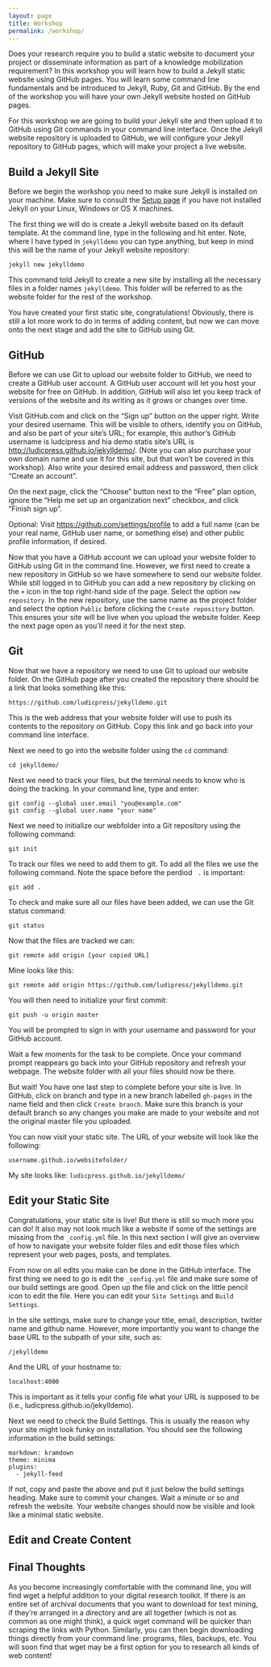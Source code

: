 ```yaml
---
layout: page
title: Workshop
permalink: /workshop/
---
```


Does your research require you to build a static website to document your project or disseminate information as part of a knowledge mobilization requirement? In this workshop you will learn how to build a Jekyll static website using GitHub pages. You will learn some command line fundamentals and be introduced to Jekyll, Ruby, Git and GitHub. By the end of the workshop you will have your own Jekyll website hosted on GitHub pages.

For this workshop we are going to build your Jekyll site and then upload it to GitHub using Git commands in your command line interface. Once the Jekyll website repository is uploaded to GitHub, we will configure your Jekyll repository to GitHub pages, which will make your project a live website.

## Build a Jekyll Site
Before we begin the workshop you need to make sure Jekyll is installed on your machine. Make sure to consult the [Setup page](https://ludicpress.github.io/staticsites/setup/) if you have not installed Jekyll on your Linux, Windows or OS X machines.

The first thing we will do is create a Jekyll website based on its default template. At the command line, type in the following and hit enter. Note, where I have typed in ```jekylldemo``` you can type anything, but keep in mind this will be the name of your Jekyll website repository:

```jekyll new jekylldemo```

This command told Jekyll to create a new site by installing all the necessary files in a folder names ```jekylldemo```. This folder will be referred to as the website folder for the rest of the workshop. 

You have created your first static site, congratulations! Obviously, there is still a lot more work to do in terms of adding content, but now we can move onto the next stage and add the site to GitHub using Git.

## GitHub
Before we can use Git to upload our website folder to GitHub, we need to create a GitHub user account. A GitHub user account will let you host your website for free on GitHub. In addition, GitHub will also let you keep track of versions of the website and its writing as it grows or changes over time.

Visit GitHub.com and click on the “Sign up” button on the upper right. Write your desired username. This will be visible to others, identify you on GitHub, and also be part of your site’s URL; for example, this author’s GitHub username is ludcipress and hia demo statis site’s URL is http://ludicpress.github.io/jekylldemo/. (Note you can also purchase your own domain name and use it for this site, but that won’t be covered in this workshop). Also write your desired email address and password, then click “Create an account”.

On the next page, click the “Choose” button next to the “Free” plan option, ignore the “Help me set up an organization next” checkbox, and click “Finish sign up”.

Optional: Visit https://github.com/settings/profile to add a full name (can be your real name, GitHub user name, or something else) and other public profile information, if desired.

Now that you have a GitHub account we can upload your website folder to GitHub using Git in the command line. However, we first need to create a new repository in GitHub so we have somewhere to send our website folder. While still logged in to GitHub you can add a new repository by clicking on the ```+``` icon in the top right-hand side of the page. Select the option ```new repository```. In the new repository, use the same name as the project folder and select the option ```Public``` before clicking the ```Create repository``` button. This ensures your site will be live when you upload the website folder. Keep the next page open as you'll need it for the next step.

## Git
Now that we have a repository we need to use Git to upload our website folder. On the GitHub page after you created the repository there should be a link that looks something like this:

```https://github.com/ludicpress/jekylldemo.git```

This is the web address that your website folder will use to push its contents to the repository on GitHub. Copy this link and go back into your command line interface.

Next we need to go into the website folder using the ```cd``` command:

```cd jekylldemo/```

Next we need to track your files, but the terminal needs to know who is doing the tracking. In your command line, type and enter:

```git config --global user.email "you@example.com"```  
```git config --global user.name "your name"```

Next we need to initialize our webfolder into a Git repository using the following command:

```git init```

To track our files we need to add them to git. To add all the files we use the following command. Note the space before the perdiod ``` .``` is important:

```git add .```

To check and make sure all our files have been added, we can use the Git status command:

```git status```

Now that the files are tracked we can:

```git remote add origin [your copied URL]```

Mine looks like this:

```git remote add origin https://github.com/ludipress/jekylldemo.git```

You will then need to initialize your first commit:

```git push -u origin master```

You will be prompted to sign in with your username and password for your GitHub account.

Wait a few moments for the task to be complete. Once your command prompt reappears go back into your GitHub repository and refresh your webpage. The website folder with all your files should now be there.

But wait! You have one last step to complete before your site is live. In GitHub, click on branch and type in a new branch labelled ```gh-pages``` in the name field and then click ```Create branch```. Make sure this branch is your default branch so any changes you make are made to your website and not the original master file you uploaded. 

You can now visit your static site. The URL of your website will look like the following:

```username.github.io/websitefolder/```

My site looks like:
```ludicpress.github.io/jekylldemo/```

## Edit your Static Site  
Congratulations, your static site is live! But there is still so much more you can do! It also may not look much like a website if some of the settings are missing from the ```_config.yml``` file. In this next section I will give an overview of how to navigate your website folder files and edit those files which represent your web pages, posts, and templates.

From now on all edits you make can be done in the GitHub interface. The first thing we need to go is edit the ```_config.yml``` file and make sure some of our build settings are good. Open up the file and click on the little pencil icon to edit the file. Here you can edit your ```Site Settings``` and ```Build Settings```.

In the site settings, make sure to change your title, email, description, twitter name and github name. However, more importantly you want to change the base URL to the subpath of your site, such as:

```/jekylldemo```

And the URL of your hostname to:

```localhost:4000```

This is important as it tells your config file what your URL is supposed to be (i.e., ludicpress.github.io/jekylldemo).

Next we need to check the Build Settings. This is usually the reason why your site might look funky on installation. You should see the following information in the build settings:

```markdown: kramdown```  
```theme: minima```  
```plugins:```  
```  - jekyll-feed```

If not, copy and paste the above and put it just below the build settings heading. Make sure to commit your changes. Wait a minute or so and refresh the website. Your website changes should now be visible and look like a minimal static website.

## Edit and Create Content



## Final Thoughts
As you become increasingly comfortable with the command line, you will find wget a helpful addition to your digital research toolkit. If there is an entire set of archival documents that you want to download for text mining, if they’re arranged in a directory and are all together (which is not as common as one might think), a quick wget command will be quicker than scraping the links with Python. Similarly, you can then begin downloading things directly from your command line: programs, files, backups, etc. You will soon find that wget may be a first option for you to research all kinds of web content!
